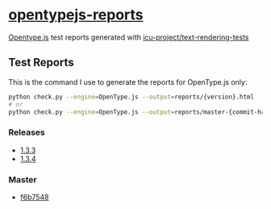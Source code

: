 # [opentypejs-reports](https://github.com/Connum/opentypejs-reports)
[Opentype.js](https://github.com/opentypejs/opentype.js) test reports generated with [icu-project/text-rendering-tests](https://github.com/unicode-org/text-rendering-tests)

## Test Reports

This is the command I use to generate the reports for OpenType.js only:
```sh
python check.py --engine=OpenType.js --output=reports/{version}.html
# or
python check.py --engine=OpenType.js --output=reports/master-{commit-hash}.html
```

### Releases
* [1.3.3](https://connum.github.io/opentypejs-reports/reports/1.3.3.html)
* [1.3.4](https://connum.github.io/opentypejs-reports/reports/1.3.4.html)

### Master
* [f6b7548](https://connum.github.io/opentypejs-reports/reports/master-f6b7548809635ab05ac2a046579922bf3bca6a97.html)
